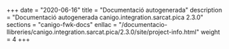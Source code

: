 +++
date        = "2020-06-16"
title       = "Documentació autogenerada"
description = "Documentació autogenerada canigo.integration.sarcat.pica 2.3.0"
sections    = "canigo-fwk-docs"
enllac		= "/documentacio-llibreries/canigo.integration.sarcat.pica/2.3.0/site/project-info.html"
weight      = 4
+++
